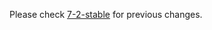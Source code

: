 
Please check [7-2-stable](https://github.com/rails/rails/blob/7-2-stable/actionview/CHANGELOG.md) for previous changes.
